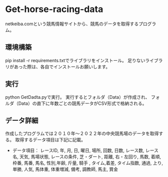 # Get-horse-racing-data
netkeiba.comという競馬情報サイトから、競馬のデータを取得するプログラム。

## 環境構築
pip install -r requirements.txtでライブラリをインストール。
足りないライブラリがあった際は、各自でインストールお願いします。

## 実行
python GetDadta.pyで実行。
実行するとフォルダ（Data）が作成され、
フォルダ（Data）の直下に年数ごとの競馬データがCSV形式で格納される。

## データ詳細
作成したプログラムでは２０１０年～２０２２年の中央競馬場のデータを取得する。
取得するデータ項目は下記に記載。

- データ項目：
レースID, 年, 月, 日, 曜日, 場所, 回数, 
日数, レース数, レース名, 天気, 馬場状態, 
レースの条件, 芝・ダート, 距離, 右・左回り, 
馬数, 着順, 枠番, 馬番, 馬名, 性別,年齢,
斤量, 騎手 , タイム,着差, タイム指数, 
通過, 上り, 単勝, 人気, 馬体重, 
体重増減, 備考, 調教師, 馬主, 賞金
